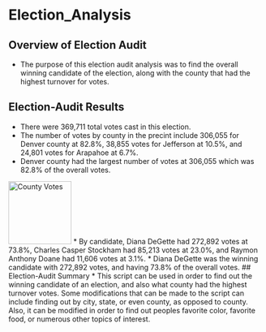 # Election_Analysis
## Overview of Election Audit
* The purpose of this election audit analysis was to find the overall winning candidate of the election, along with the county that had the highest turnover for votes.
## Election-Audit Results
* There were 369,711 total votes cast in this election.
* The number of votes by county in the precint include 306,055 for Denver county at 82.8%, 38,855 votes for Jefferson at 10.5%, and 24,801 votes for Arapahoe at 6.7%.
* Denver county had the largest number of votes at 306,055 which was 82.8% of the overall votes.
<img width="124" alt="County Votes" src="https://user-images.githubusercontent.com/107015806/177079401-1b7fd41a-820e-4b15-a6aa-53255aabeab0.png">
* By candidate, Diana DeGette had 272,892 votes at 73.8%, Charles Casper Stockham had 85,213 votes at 23.0%, and Raymon Anthony Doane had 11,606 votes at 3.1%.
* Diana DeGette was the winning candidate with 272,892 votes, and having 73.8% of the overall votes.
## Election-Audit Summary
* This script can be used in order to find out the winning candidate of an election, and also what county had the highest turnover votes.  Some modifications that can be made to the script can include finding out by city, state, or even county, as opposed to county.  Also, it can be modified in order to find out peoples favorite color, favorite food, or numerous other topics of interest.
